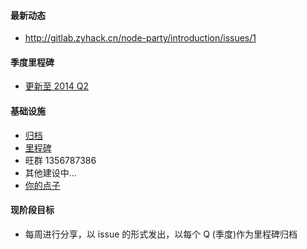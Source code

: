 #### 最新动态
* http://gitlab.zyhack.cn/node-party/introduction/issues/1

#### 季度里程碑
* [更新至 2014 Q2](http://gitlab.zyhack.cn/node-party/introduction/milestones)

#### 基础设施
* [归档](http://gitlab.zyhack.cn/node-party/introduction/issues?assignee_id=&label_name=&milestone_id=&scope=all&sort=&state=all)
* [里程碑](http://gitlab.zyhack.cn/node-party/introduction/milestones)
* 旺群 1356787386
* 其他建设中...
* [你的点子](http://gitlab.zyhack.cn/node-party/introduction/tree/master)

#### 现阶段目标
* 每周进行分享，以 issue 的形式发出，以每个 Q (季度)作为里程碑归档